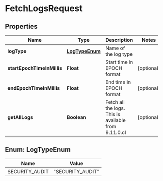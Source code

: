 

# FetchLogsRequest


## Properties

| Name | Type | Description | Notes |
|------------ | ------------- | ------------- | -------------|
|**logType** | [**LogTypeEnum**](#LogTypeEnum) | Name of the log type |  |
|**startEpochTimeInMillis** | **Float** | Start time in EPOCH format |  [optional] |
|**endEpochTimeInMillis** | **Float** | End time in EPOCH format |  [optional] |
|**getAllLogs** | **Boolean** | Fetch all the logs. This is available from 9.11.0.cl |  [optional] |



## Enum: LogTypeEnum

| Name | Value |
|---- | -----|
| SECURITY_AUDIT | &quot;SECURITY_AUDIT&quot; |



